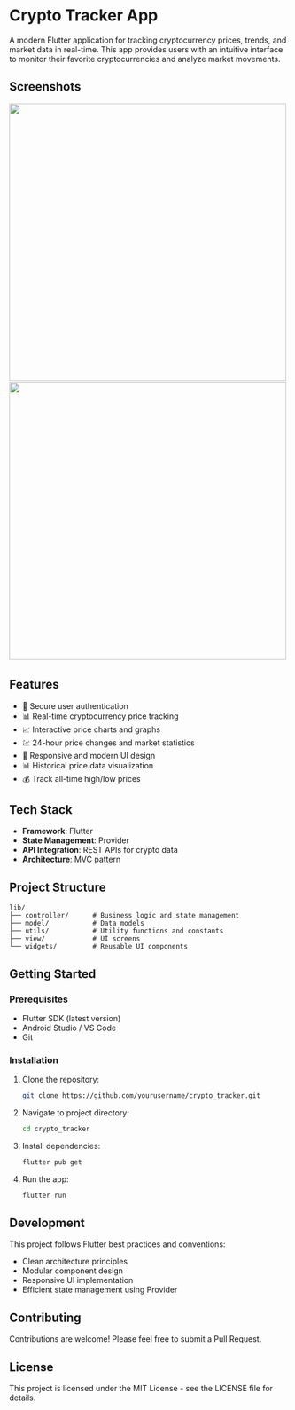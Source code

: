 # Crypto Tracker App

A modern Flutter application for tracking cryptocurrency prices, trends, and market data in real-time. This app provides users with an intuitive interface to monitor their favorite cryptocurrencies and analyze market movements.

## Screenshots

<img src="assets/crypto_tracker.png" height="500em" />&nbsp;
<img src="assets/crypto_tracker_2.png" height="500em" />&nbsp;

## Features

- 🔐 Secure user authentication
- 📊 Real-time cryptocurrency price tracking
- 📈 Interactive price charts and graphs
- 💹 24-hour price changes and market statistics
- 📱 Responsive and modern UI design
- 📊 Historical price data visualization
- 💰 Track all-time high/low prices

## Tech Stack

- **Framework**: Flutter
- **State Management**: Provider
- **API Integration**: REST APIs for crypto data
- **Architecture**: MVC pattern

## Project Structure

```
lib/
├── controller/      # Business logic and state management
├── model/           # Data models
├── utils/           # Utility functions and constants
├── view/            # UI screens
└── widgets/         # Reusable UI components
```

## Getting Started

### Prerequisites

- Flutter SDK (latest version)
- Android Studio / VS Code
- Git

### Installation

1. Clone the repository:
   ```bash
   git clone https://github.com/yourusername/crypto_tracker.git
   ```

2. Navigate to project directory:
   ```bash
   cd crypto_tracker
   ```

3. Install dependencies:
   ```bash
   flutter pub get
   ```

4. Run the app:
   ```bash
   flutter run
   ```

## Development

This project follows Flutter best practices and conventions:

- Clean architecture principles
- Modular component design
- Responsive UI implementation
- Efficient state management using Provider

## Contributing

Contributions are welcome! Please feel free to submit a Pull Request.

## License

This project is licensed under the MIT License - see the LICENSE file for details.
